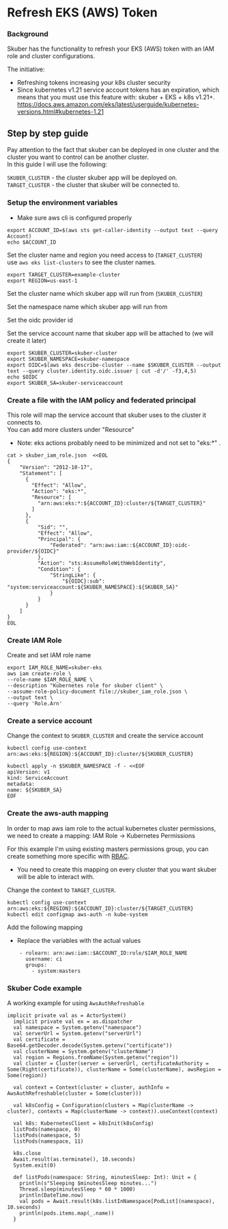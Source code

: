 # Refresh EKS (AWS) Token

### Background
Skuber has the functionality to refresh your EKS (AWS) token with an IAM role and cluster configurations. 

The initiative:
* Refreshing tokens increasing your k8s cluster security
* Since kubernetes v1.21 service account tokens has an expiration, 
  which means that you must use this feature with:
  skuber + EKS + k8s v1.21+.
  https://docs.aws.amazon.com/eks/latest/userguide/kubernetes-versions.html#kubernetes-1.21


## Step by step guide
Pay attention to the fact that skuber can be deployed in one cluster and the cluster you want to control can be another cluster. </br>
In this guide I will use the following: 

`SKUBER_CLUSTER` - the cluster skuber app will be deployed on. </br>
`TARGET_CLUSTER` - the cluster that skuber will be connected to.

### Setup the environment variables
* Make sure aws cli is configured properly

```
export ACCOUNT_ID=$(aws sts get-caller-identity --output text --query Account)
echo $ACCOUNT_ID
```
Set the cluster name and region you need access to (`TARGET_CLUSTER`) </br>
use `aws eks list-clusters` to see the cluster names.

```
export TARGET_CLUSTER=example-cluster
export REGION=us-east-1
```


Set the cluster name which skuber app will run from (`SKUBER_CLUSTER`)

Set the namespace name which skuber app will run from

Set the oidc provider id

Set the service account name that skuber app will be attached to (we will create it later)

```
export SKUBER_CLUSTER=skuber-cluster
export SKUBER_NAMESPACE=skuber-namespace
export OIDC=$(aws eks describe-cluster --name $SKUBER_CLUSTER --output text --query cluster.identity.oidc.issuer | cut -d'/' -f3,4,5)
echo $OIDC
export SKUBER_SA=skuber-serviceaccount
```

### Create a file with the IAM policy and federated principal 

This role will map the service account that skuber uses to the cluster it connects to. </br>
You can add more clusters under "Resource"
* Note: eks actions probably need to be minimized and not set to "eks:*" . </br>
```
cat > skuber_iam_role.json  <<EOL
{
    "Version": "2012-10-17",
    "Statement": [
      {
        "Effect": "Allow",
        "Action": "eks:*",
        "Resource": [
          "arn:aws:eks:*:${ACCOUNT_ID}:cluster/${TARGET_CLUSTER}"
        ]
      },
      {
          "Sid": "",
          "Effect": "Allow",
          "Principal": {
              "Federated": "arn:aws:iam::${ACCOUNT_ID}:oidc-provider/${OIDC}"
          },
          "Action": "sts:AssumeRoleWithWebIdentity",
          "Condition": {
              "StringLike": {
                  "${OIDC}:sub": "system:serviceaccount:${SKUBER_NAMESPACE}:${SKUBER_SA}"
              }
          }
      }
    ]
}
EOL
```

### Create IAM Role 
Create and set IAM role name
```
export IAM_ROLE_NAME=skuber-eks
aws iam create-role \
--role-name $IAM_ROLE_NAME \
--description "Kubernetes role for skuber client" \
--assume-role-policy-document file://skuber_iam_role.json \
--output text \
--query 'Role.Arn'
```

### Create a service account
Change the context to `SKUBER_CLUSTER` and create the service account </br>

```
kubectl config use-context arn:aws:eks:${REGION}:${ACCOUNT_ID}:cluster/${SKUBER_CLUSTER}

kubectl apply -n $SKUBER_NAMESPACE -f - <<EOF
apiVersion: v1
kind: ServiceAccount
metadata:
name: ${SKUBER_SA}
EOF
```

### Create the aws-auth mapping
In order to map aws iam role to the actual kubernetes cluster permissions, we need to create a mapping:
IAM Role -> Kubernetes Permissions

For this example I'm using existing masters permissions group, you can create something more specific with [RBAC](https://docs.aws.amazon.com/eks/latest/userguide/add-user-role.html).
* You need to create this mapping on every cluster that you want skuber will be able to interact with.

Change the context to `TARGET_CLUSTER`.
```
kubectl config use-context arn:aws:eks:${REGION}:${ACCOUNT_ID}:cluster/${TARGET_CLUSTER}
kubectl edit configmap aws-auth -n kube-system
```

Add the following mapping
* Replace the variables with the actual values
```
    - rolearn: arn:aws:iam::$ACCOUNT_ID:role/$IAM_ROLE_NAME
      username: ci
      groups:
        - system:masters
```


### Skuber Code example
A working example for using `AwsAuthRefreshable`
```
implicit private val as = ActorSystem()
  implicit private val ex = as.dispatcher
  val namespace = System.getenv("namespace")
  val serverUrl = System.getenv("serverUrl")
  val certificate = Base64.getDecoder.decode(System.getenv("certificate"))
  val clusterName = System.getenv("clusterName")
  val region = Regions.fromName(System.getenv("region"))
  val cluster = Cluster(server = serverUrl, certificateAuthority = Some(Right(certificate)), clusterName = Some(clusterName), awsRegion = Some(region))

  val context = Context(cluster = cluster, authInfo = AwsAuthRefreshable(cluster = Some(cluster)))

  val k8sConfig = Configuration(clusters = Map(clusterName -> cluster), contexts = Map(clusterName -> context)).useContext(context)

  val k8s: KubernetesClient = k8sInit(k8sConfig)
  listPods(namespace, 0)
  listPods(namespace, 5)
  listPods(namespace, 11)

  k8s.close
  Await.result(as.terminate(), 10.seconds)
  System.exit(0)

  def listPods(namespace: String, minutesSleep: Int): Unit = {
    println(s"Sleeping $minutesSleep minutes...")
    Thread.sleep(minutesSleep * 60 * 1000)
    println(DateTime.now)
    val pods = Await.result(k8s.listInNamespace[PodList](namespace), 10.seconds)
    println(pods.items.map(_.name))
  }
```
